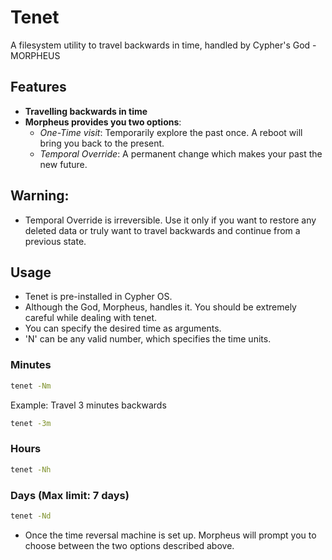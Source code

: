 # Tenet
A filesystem utility to travel backwards in time, handled by Cypher's God - MORPHEUS

## Features
- **Travelling backwards in time** 
- **Morpheus provides you two options**:
    - *One-Time visit*: Temporarily explore the past once. A reboot will bring you back to the present.
    - *Temporal Override*: A permanent change which makes your past the new future.
## **Warning**: 
- Temporal Override is irreversible. Use it only if you want to restore any deleted data or truly want to travel backwards and continue from a previous state.

## Usage
- Tenet is pre-installed in Cypher OS.
- Although the God, Morpheus, handles it. You should be extremely careful while dealing with tenet.
- You can specify the desired time as arguments.
- 'N' can be any valid number, which specifies the time units. 
### Minutes
```bash
tenet -Nm
```
Example: Travel 3 minutes backwards
```bash
tenet -3m 
```
### Hours
```bash
tenet -Nh
```
### Days (Max limit: 7 days)
```bash
tenet -Nd
```
- Once the time reversal machine is set up. Morpheus will prompt you to choose between the two options described above.





